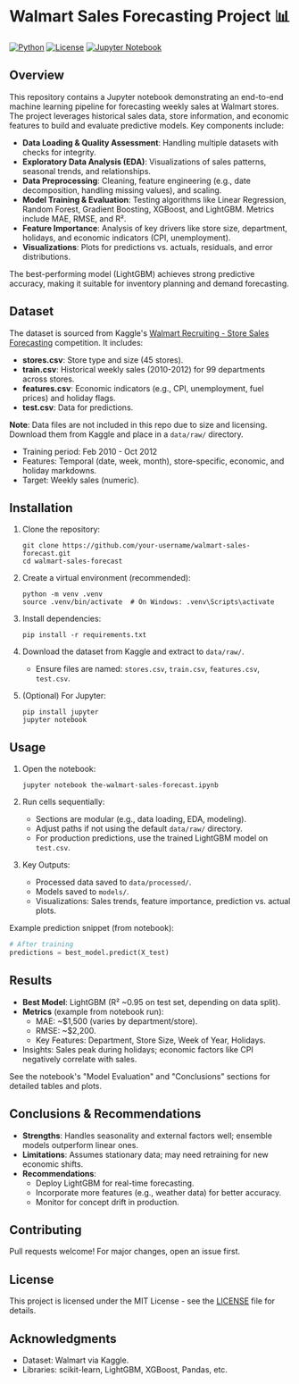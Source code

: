 # Walmart Sales Forecasting Project 📊

[![Python](https://img.shields.io/badge/Python-3.12-blue.svg)](https://www.python.org/)
[![License](https://img.shields.io/badge/License-MIT-green.svg)](LICENSE)
[![Jupyter Notebook](https://img.shields.io/badge/Jupyter-Notebook-orange.svg)](the-walmart-sales-forecast.ipynb)

## Overview
This repository contains a Jupyter notebook demonstrating an end-to-end machine learning pipeline for forecasting weekly sales at Walmart stores. The project leverages historical sales data, store information, and economic features to build and evaluate predictive models. Key components include:

- **Data Loading & Quality Assessment**: Handling multiple datasets with checks for integrity.
- **Exploratory Data Analysis (EDA)**: Visualizations of sales patterns, seasonal trends, and relationships.
- **Data Preprocessing**: Cleaning, feature engineering (e.g., date decomposition, handling missing values), and scaling.
- **Model Training & Evaluation**: Testing algorithms like Linear Regression, Random Forest, Gradient Boosting, XGBoost, and LightGBM. Metrics include MAE, RMSE, and R².
- **Feature Importance**: Analysis of key drivers like store size, department, holidays, and economic indicators (CPI, unemployment).
- **Visualizations**: Plots for predictions vs. actuals, residuals, and error distributions.

The best-performing model (LightGBM) achieves strong predictive accuracy, making it suitable for inventory planning and demand forecasting.

## Dataset
The dataset is sourced from Kaggle's [Walmart Recruiting - Store Sales Forecasting](https://www.kaggle.com/competitions/walmart-recruiting-store-sales-forecasting/data) competition. It includes:
- **stores.csv**: Store type and size (45 stores).
- **train.csv**: Historical weekly sales (2010-2012) for 99 departments across stores.
- **features.csv**: Economic indicators (e.g., CPI, unemployment, fuel prices) and holiday flags.
- **test.csv**: Data for predictions.

**Note**: Data files are not included in this repo due to size and licensing. Download them from Kaggle and place in a `data/raw/` directory.

- Training period: Feb 2010 - Oct 2012
- Features: Temporal (date, week, month), store-specific, economic, and holiday markdowns.
- Target: Weekly sales (numeric).

## Installation
1. Clone the repository:
   ```
   git clone https://github.com/your-username/walmart-sales-forecast.git
   cd walmart-sales-forecast
   ```

2. Create a virtual environment (recommended):
   ```
   python -m venv .venv
   source .venv/bin/activate  # On Windows: .venv\Scripts\activate
   ```

3. Install dependencies:
   ```
   pip install -r requirements.txt
   ```

4. Download the dataset from Kaggle and extract to `data/raw/`.
   - Ensure files are named: `stores.csv`, `train.csv`, `features.csv`, `test.csv`.

5. (Optional) For Jupyter:
   ```
   pip install jupyter
   jupyter notebook
   ```

## Usage
1. Open the notebook:
   ```
   jupyter notebook the-walmart-sales-forecast.ipynb
   ```

2. Run cells sequentially:
   - Sections are modular (e.g., data loading, EDA, modeling).
   - Adjust paths if not using the default `data/raw/` directory.
   - For production predictions, use the trained LightGBM model on `test.csv`.

3. Key Outputs:
   - Processed data saved to `data/processed/`.
   - Models saved to `models/`.
   - Visualizations: Sales trends, feature importance, prediction vs. actual plots.

Example prediction snippet (from notebook):
```python
# After training
predictions = best_model.predict(X_test)
```

## Results
- **Best Model**: LightGBM (R² ~0.95 on test set, depending on data split).
- **Metrics** (example from notebook run):
  - MAE: ~$1,500 (varies by department/store).
  - RMSE: ~$2,200.
  - Key Features: Department, Store Size, Week of Year, Holidays.
- Insights: Sales peak during holidays; economic factors like CPI negatively correlate with sales.

See the notebook's "Model Evaluation" and "Conclusions" sections for detailed tables and plots.

## Conclusions & Recommendations
- **Strengths**: Handles seasonality and external factors well; ensemble models outperform linear ones.
- **Limitations**: Assumes stationary data; may need retraining for new economic shifts.
- **Recommendations**:
  - Deploy LightGBM for real-time forecasting.
  - Incorporate more features (e.g., weather data) for better accuracy.
  - Monitor for concept drift in production.

## Contributing
Pull requests welcome! For major changes, open an issue first.

## License
This project is licensed under the MIT License - see the [LICENSE](LICENSE) file for details.

## Acknowledgments
- Dataset: Walmart via Kaggle.
- Libraries: scikit-learn, LightGBM, XGBoost, Pandas, etc.